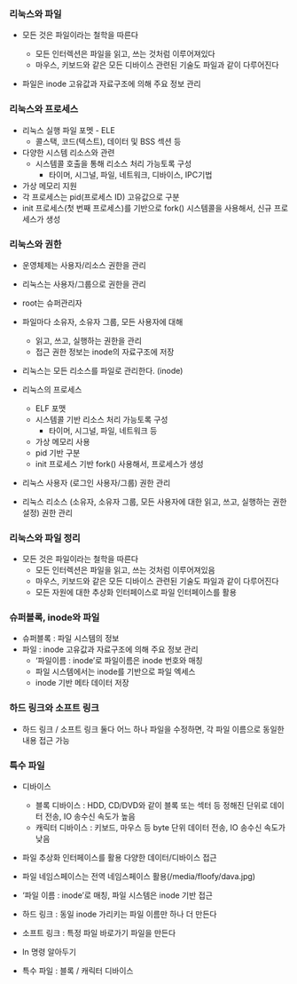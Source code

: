 ### 리눅스와 파일

-   모든 것은 파일이라는 철학을 따른다

    -   모든 인터렉션은 파일을 읽고, 쓰는 것처럼 이루어져있다
    -   마우스, 키보드와 같은 모든 디바이스 관련된 기술도 파일과 같이 다루어진다

-   파일은 inode 고유값과 자료구조에 의해 주요 정보 관리

### 리눅스와 프로세스

-   리눅스 실행 파일 포멧 - ELE
    -   콜스택, 코드(텍스트), 데이터 및 BSS 섹션 등
-   다양한 시스템 리소스와 관련
    -   시스템콜 호출을 통해 리소스 처리 가능토록 구성
        -   타이머, 시그널, 파일, 네트워크, 디바이스, IPC기법
-   가상 메모리 지원
-   각 프로세스는 pid(프로세스 ID) 고유값으로 구분
-   init 프로세스(첫 번째 프로세스)를 기반으로 fork() 시스템콜을 사용해서, 신규 프로세스가 생성

### 리눅스와 권한

-   운영체제는 사용자/리소스 권한을 관리
-   리눅스는 사용자/그룹으로 권한을 관리
-   root는 슈퍼관리자
-   파일마다 소유자, 소유자 그룹, 모든 사용자에 대해

    -   읽고, 쓰고, 실행하는 권한을 관리
    -   접근 권한 정보는 inode의 자료구조에 저장

-   리눅스는 모든 리소스를 파일로 관리한다. (inode)
-   리눅스의 프로세스
    -   ELF 포맷
    -   시스템콜 기반 리소스 처리 가능토록 구성
        -   타이머, 시그널, 파일, 네트워크 등
    -   가상 메모리 사용
    -   pid 기반 구분
    -   init 프로세스 기반 fork() 사용해서, 프로세스가 생성
-   리눅스 사용자 (로그인 사용자/그룹) 권한 관리
-   리눅스 리소스 (소유자, 소유자 그룹, 모든 사용자에 대한 읽고, 쓰고, 실행하는 권한 설정) 권한 관리

### 리눅스와 파일 정리

-   모든 것은 파일이라는 철학을 따른다
    -   모든 인터렉션은 파일을 읽고, 쓰는 것처럼 이루어져있음
    -   마우스, 키보드와 같은 모든 디바이스 관련된 기술도 파일과 같이 다루어진다
    -   모든 자원에 대한 추상화 인터페이스로 파일 인터페이스를 활용

### 슈퍼블록, inode와 파일

-   슈퍼블록 : 파일 시스템의 정보
-   파일 : inode 고유값과 자료구조에 의해 주요 정보 관리
    -   ‘파일이름 : inode’로 파일이름은 inode 번호와 매칭
    -   파일 시스템에서는 inode를 기반으로 파일 엑세스
    -   inode 기반 메타 데이터 저장

### 하드 링크와 소프트 링크

-   하드 링크 / 소프트 링크 둘다 어느 하나 파일을 수정하면, 각 파일 이름으로 동일한 내용 접근 가능

### 특수 파일

-   디바이스

    -   블록 디바이스 : HDD, CD/DVD와 같이 블록 또는 섹터 등 정해진 단위로 데이터 전송, IO 송수신 속도가 높음
    -   캐릭터 디바이스 : 키보드, 마우스 등 byte 단위 데이터 전송, IO 송수신 속도가 낮음

-   파일 추상화 인터페이스를 활용 다양한 데이터/디바이스 접근
-   파일 네임스페이스는 전역 네임스페이스 활용(/media/floofy/dava.jpg)
-   ‘파일 이름 : inode’로 매칭, 파일 시스템은 inode 기반 접근
-   하드 링크 : 동일 inode 가리키는 파일 이름만 하나 더 만든다
-   소프트 링크 : 특정 파일 바로가기 파일을 만든다
-   ln 명령 알아두기
-   특수 파일 : 블록 / 캐릭터 디바이스
